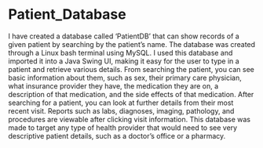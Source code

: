 # Patient_Database
I have created a database called ‘PatientDB’ that can show records
of a given patient by searching by the patient’s name. The database
was created through a Linux bash terminal using MySQL. I used this
database and imported it into a Java Swing UI, making it easy for
the user to type in a patient and retrieve various details.
From searching the patient, you can see basic information about
them, such as sex, their primary care physician, what insurance
provider they have, the medication they are on, a description of
that medication, and the side effects of that medication. After
searching for a patient, you can look at further details from
their most recent visit. Reports such as labs, diagnoses, imaging,
pathology, and procedures are viewable after clicking visit information.
This database was made to target any type of health provider that would
need to see very descriptive patient details, such as a doctor’s office
or a pharmacy. 
